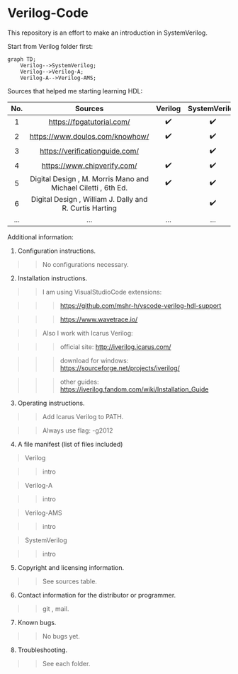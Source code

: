 # Verilog-Code

This repository is an effort to make an introduction in SystemVerilog.

Start from Verilog folder first:

```mermaid
graph TD;
    Verilog-->SystemVerilog;
    Verilog-->Verilog-A;
    Verilog-A-->Verilog-AMS;
```

Sources that helped me starting learning HDL:

|  No. |                          Sources                              |       Verilog      |    SystemVerilog   |        UVM         |        VHDL        |      SystemC       | 
|:----:|:-------------------------------------------------------------:|:------------------:|:------------------:|:------------------:|:------------------:|:------------------:| 
|   1  | https://fpgatutorial.com/                                     | :heavy_check_mark: | :heavy_check_mark: |                    | :heavy_check_mark: | :heavy_check_mark: | 
|   2  | https://www.doulos.com/knowhow/                               | :heavy_check_mark: | :heavy_check_mark: |                    | :heavy_check_mark: | :heavy_check_mark: | 
|   3  | https://verificationguide.com/                                |                    | :heavy_check_mark: | :heavy_check_mark: |                    | :heavy_check_mark: | 
|   4  | https://www.chipverify.com/                                   | :heavy_check_mark: | :heavy_check_mark: | :heavy_check_mark: |                    |                    | 
|   5  | Digital Design , M. Morris Mano and Michael Ciletti , 6th Ed. | :heavy_check_mark: | :heavy_check_mark: |                    | :heavy_check_mark: |                    | 
|   6  | Digital Design , William J. Dally and R. Curtis Harting       |                    | :heavy_check_mark: |                    |                    |                    | 
| ... | ... | ... | ... | ... | ... | ... |
Additional information:

1. Configuration instructions.

> > No configurations necessary.

2. Installation instructions.

 > > I am using VisualStudioCode extensions:
 
 > > > https://github.com/mshr-h/vscode-verilog-hdl-support
 
 > > > https://www.wavetrace.io/
 
 > > Also I work with Icarus Verilog:
 
 > > > official site: http://iverilog.icarus.com/
 
 > > > download for windows: https://sourceforge.net/projects/iverilog/
 
 > > > other guides: https://iverilog.fandom.com/wiki/Installation_Guide

3. Operating instructions.

 > > Add Icarus Verilog to PATH.

 > > Always use flag: -g2012 

4. A file manifest (list of files included)

> Verilog

> > intro

> Verilog-A

> > intro

> Verilog-AMS

> > intro

> SystemVerilog

> > intro

5. Copyright and licensing information.

> > See sources table.

6. Contact information for the distributor or programmer.

> > git , mail.

7. Known bugs.

> > No bugs yet.

8. Troubleshooting.

> > See each folder.

